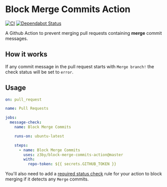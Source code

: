 # Block Merge Commits Action

[![CI](https://github.com/z3by/block-merge-commits-action/workflows/CI/badge.svg)](https://github.com/z3by/block-merge-commits-action/actions?query=workflow%3ACI)
[![Dependabot Status](https://api.dependabot.com/badges/status?host=github&repo=z3by/block-merge-commits-action)](https://dependabot.com)

A Github Action to prevent merging pull requests containing **merge** commit messages.

## How it works

If any commit message in the pull request starts with `Merge branch!` the check status will be set to `error`.

## Usage

```yaml
on: pull_request

name: Pull Requests

jobs:
  message-check:
    name: Block Merge Commits

    runs-on: ubuntu-latest

    steps:
      - name: Block Merge Commits
        uses: z3by/block-merge-commits-action@master
        with:
          repo-token: ${{ secrets.GITHUB_TOKEN }}
```

You'll also need to add a [required status check](https://help.github.com/en/articles/enabling-required-status-checks) rule for your action to block merging if it detects any `Merge` commits.
